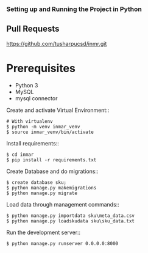 ### Setting up and Running the Project in Python

Pull Requests
-------------
https://github.com/tusharpucsd/inmr.git

# Prerequisites
- Python 3
- MySQL
- mysql connector

Create and activate Virtual Environment::

    # With virtualenv
    $ python -m venv inmar_venv
    $ source inmar_venv/bin/activate

Install requirements::

    $ cd inmar
    $ pip install -r requirements.txt
    
Create Database and do migrations::

    $ create database sku;
    $ python manage.py makemigrations
    $ python manage.py migrate
    
Load data through management commands::

    $ python manage.py importdata sku\meta_data.csv
    $ python manage.py loadskudata sku\sku_data.txt
    
Run the development server::

    $ python manage.py runserver 0.0.0.0:8000


    
  

